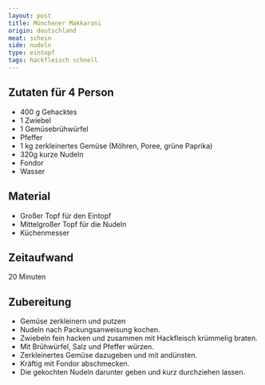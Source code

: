 ```yaml
---
layout: post
title: Münchener Makkaroni
origin: deutschland
meat: schein
side: nudeln
type: eintopf
tags: hackfleisch schnell
---
```

## Zutaten für 4 Person
* 400 g Gehacktes  
* 1 Zwiebel  
* 1 Gemüsebrühwürfel  
* Pfeffer  
* 1 kg zerkleinertes Gemüse (Möhren, Poree, grüne Paprika)  
* 320g kurze Nudeln  
* Fondor  
* Wasser  

## Material
* Großer Topf für den Eintopf  
* Mittelgroßer Topf für die Nudeln  
* Küchenmesser  

## Zeitaufwand
20 Minuten  

## Zubereitung
* Gemüse zerkleinern und putzen
* Nudeln nach Packungsanweisung kochen.
* Zwiebeln fein hacken und zusammen mit Hackfleisch krümmelig braten.
* Mit Brühwürfel, Salz und Pfeffer würzen.
* Zerkleinertes Gemüse dazugeben und mit andünsten.
* Kräftig mit Fondor abschmecken.
* Die gekochten Nudeln darunter geben und kurz durchziehen lassen.
